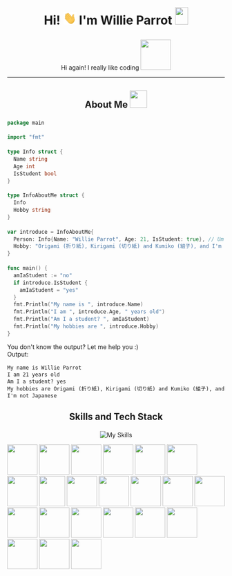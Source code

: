 # <p align="center">Hi! <img src="https://raw.githubusercontent.com/light-hat/light-hat/refs/heads/main/assets/hello.gif" width="30" height="30"> I'm Willie Parrot <img src="https://c.tenor.com/x-kqDAmw2NQAAAAM/parrot-party.gif" width="30" height="40"></p>
<p align="center">Hi again! I really like coding
<img src="https://media1.tenor.com/m/JIS_KDKKsgYAAAAd/guaton-computadora.gif" width="70" height="70"></p>
<hr>

<!--  === ABOUT ME === -->
## <p align="center">About Me <img src="https://media1.tenor.com/images/2d76769affec50319ae14cdd3cfd21ec/tenor.gif?itemid=15053329" width="40" height="40"></p>

```go
package main

import "fmt"

type Info struct {
  Name string
  Age int
  IsStudent bool
}

type InfoAboutMe struct {
  Info
  Hobby string
}

var introduce = InfoAboutMe{
  Person: Info{Name: "Willie Parrot", Age: 21, IsStudent: true}, // Um actually I'm 13 ☝🤓
  Hobby: "Origami (折り紙), Kirigami (切り紙) and Kumiko (組子), and I'm not Japanese",
}
 
func main() {
  amIaStudent := "no"
  if introduce.IsStudent {
    amIaStudent = "yes"
  }
  fmt.Println("My name is ", introduce.Name)
  fmt.Println("I am ", introduce.Age, " years old")
  fmt.Println("Am I a student? ", amIaStudent)
  fmt.Println("My hobbies are ", introduce.Hobby)
}
```

You don't know the output? Let me help you :)  
Output:
```
My name is Willie Parrot
I am 21 years old
Am I a student? yes
My hobbies are Origami (折り紙), Kirigami (切り紙) and Kumiko (組子), and I'm not Japanese
```

## <p align="center">Skills and Tech Stack</p>
<p align="center">
  <img src="https://skillicons.dev/icons?i=go,python,javascript,html,css,typescript,react,mysql,nodejs,django,vscode,github,git,docker,googlecloud,arduino,c,cpp,java,csharp&perline=8&theme=dark" alt="My Skills">
</p>

<img src="https://media.tenor.com/TCMWkxIkF9IAAAAi/dancing-gopher.gif" width="70" height="70"> <!-- Golang -->
<img src="https://avatars.githubusercontent.com/u/25699522?s=280&v=4" width="70" height="70"> <!-- C -->
<img src="https://fileviewerplus.com/img/icon/256/cpp-68.png" width="70" height="70"> <!-- C++ -->
<img src="https://camo.githubusercontent.com/a8c24c0c69005509721bcfa06b7818b2a732447e11f1a36c8cbda6937e533cd3/68747470733a2f2f74656368737461636b2d67656e657261746f722e76657263656c2e6170702f6a6176612d69636f6e2e737667" width="70" height="70"> <!-- Java -->
<img src="https://brandslogos.com/wp-content/uploads/images/large/arduino-logo-1.png" width="70" height="70"> <!-- Arduino -->
<img src="https://github.com/user-attachments/assets/e005ac35-abf1-49ff-9242-c644063964fd" width="70" height="70"> <!-- ESP32 -->
<img src="https://github.com/user-attachments/assets/3002322a-79f8-4368-892f-cccc98bdec94" width="70" height="70"> <!-- Raspberry Pi -->
<img src="https://upload.wikimedia.org/wikipedia/commons/thumb/b/bd/Logo_C_sharp.svg/800px-Logo_C_sharp.svg.png" width="60" height="70"> <!-- C# -->
<img src="https://brandslogos.com/wp-content/uploads/images/large/python-logo.png" width="70" height="70"> <!-- Python -->
<img src="https://th.bing.com/th/id/R.6c8f0a0e377cfa70efcd35ff52893b17?rik=iqhl8JD0f9LLpA&pid=ImgRaw&r=0" width="70" height="70"> <!-- HTML -->
<img src="https://logospng.org/download/css-3/logo-css-3-2048.png" width="70" height="70"> <!-- CSS -->
<img src="https://th.bing.com/th/id/R.04c5f18749c6a1c64b65f6d8f26d7b53?rik=LkrYgbJM3QA11g&riu=http%3a%2f%2fpluspng.com%2fimg-png%2fjavascript-vector-png-javascript-vector-logo-600.png&ehk=AXgaWQyvJOW74V%2fR1QuC2sk1YLpGBMJiGQVzBM07y2Q%3d&risl=&pid=ImgRaw&r=0" width="70" height="70"> <!-- JavaScript -->
<img src="https://logospng.org/wp-content/uploads/typescript-768x432.png" width="70" height="70"> <!-- TypeScript -->
<img src="https://camo.githubusercontent.com/0fcf9befefc83e207ed36bdeb3ac4f6c99132571ddb0f44e7a6ac872b0723352/68747470733a2f2f74656368737461636b2d67656e657261746f722e76657263656c2e6170702f72656163742d69636f6e2e737667" width="70" height="70"> <!-- React.js -->
<img src="https://camo.githubusercontent.com/3ed284d0ecd9fcccabf0711e2cad6bbec412e417bcfb1da25502a1ed9adbaf78/68747470733a2f2f74656368737461636b2d67656e657261746f722e76657263656c2e6170702f6d7973716c2d69636f6e2e737667" width="70" height="70"> <!-- MySQL -->
<img src="https://logospng.org/download/node-js/logo-node-js-1024.png" width="70" height="70"> <!-- Node.js -->
<img src="https://www.vhv.rs/dpng/d/208-2081416_django-development-png-transparent-django-logo-png-download.png" width="70" height="70"> <!-- Django -->
<img src="https://th.bing.com/th/id/R.bfe7fc2d925b4b64426abcdbe4287a63?rik=xSaRj%2fuYsdeC%2bA&pid=ImgRaw&r=0" width="70" height="70"> <!-- VS Code -->
<img src="https://camo.githubusercontent.com/5f4b9172a9838699a85ea70bd685703967435a46a36adca723eba29b945e2ae8/68747470733a2f2f74656368737461636b2d67656e657261746f722e76657263656c2e6170702f6769746875622d69636f6e2e737667" width="70" height="70"> <!-- GitHub -->
<img src="https://github.com/user-attachments/assets/f4ca6782-459b-477d-a6bc-12842728562d" width="70" height="70"> <!-- Git -->
<img src="https://logos-world.net/wp-content/uploads/2021/02/Docker-Emblem.png" width="70" height="70"> <!-- Docker -->
<img src="https://logos-world.net/wp-content/uploads/2021/02/Google-Cloud-Symbol.png" width="70" height="70"> <!-- Google Cloud -->

<!-- 
**GopherParrot/GopherParrot** is a ✨ _special_ ✨ repository because its `README.md` (this file) appears on your GitHub profile.

Here are some ideas to get you started:

- 🔭 I’m currently working on ...
- 🌱 I’m currently learning ...
- 👯 I’m looking to collaborate on ...
- 🤔 I’m looking for help with ...
- 💬 Ask me about ...
- 📫 How to reach me: ...
- 😄 Pronouns: ...
- ⚡ Fun fact: ...
-->
